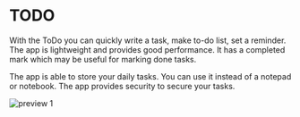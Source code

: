 # TODO

With the ToDo you can quickly write a task, make to-do list, set a reminder. The app is lightweight and provides good performance. It has a completed mark which may be useful for marking done tasks.

The app is able to store your daily tasks. You can use it instead of a notepad or notebook.
The app provides security to secure your tasks.

![preview 1]([https://github.com/Tolulope05/App-Display/blob/main/TODO/1660908589273_100.PNG](https://github.com/Tolulope05/AppDisplay/blob/main/TODO/playstore/feature.png))
